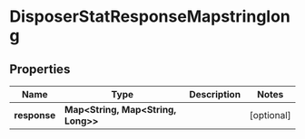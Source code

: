 

# DisposerStatResponseMapstringlong

## Properties

Name | Type | Description | Notes
------------ | ------------- | ------------- | -------------
**response** | **Map&lt;String, Map&lt;String, Long&gt;&gt;** |  |  [optional]



